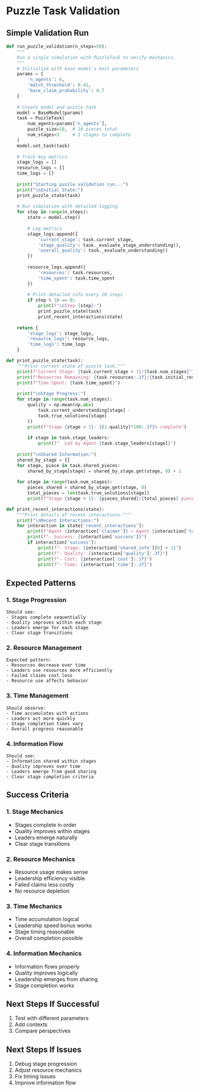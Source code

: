# Puzzle Task Validation

## Simple Validation Run
```python
def run_puzzle_validation(n_steps=50):
    """
    Run a single simulation with PuzzleTask to verify mechanics.
    """
    # Initialize with base model's best parameters
    params = {
        'n_agents': 6,
        'match_threshold': 0.41,
        'base_claim_probability': 0.7
    }
    
    # Create model and puzzle task
    model = BaseModel(params)
    task = PuzzleTask(
        num_agents=params['n_agents'],
        puzzle_size=10,  # 10 pieces total
        num_stages=3     # 3 stages to complete
    )
    model.set_task(task)
    
    # Track key metrics
    stage_logs = []
    resource_logs = []
    time_logs = []
    
    print("Starting puzzle validation run...")
    print("\nInitial State:")
    print_puzzle_state(task)
    
    # Run simulation with detailed logging
    for step in range(n_steps):
        state = model.step()
        
        # Log metrics
        stage_logs.append({
            'current_stage': task.current_stage,
            'stage_quality': task._evaluate_stage_understanding(),
            'overall_quality': task._evaluate_understanding()
        })
        
        resource_logs.append({
            'resources': task.resources,
            'time_spent': task.time_spent
        })
        
        # Print detailed info every 10 steps
        if step % 10 == 0:
            print(f"\nStep {step}:")
            print_puzzle_state(task)
            print_recent_interactions(state)
    
    return {
        'stage_logs': stage_logs,
        'resource_logs': resource_logs,
        'time_logs': time_logs
    }

def print_puzzle_state(task):
    """Print current state of puzzle task."""
    print(f"Current Stage: {task.current_stage + 1}/{task.num_stages}")
    print(f"Resources Remaining: {task.resources:.1f}/{task.initial_resources}")
    print(f"Time Spent: {task.time_spent}")
    
    print("\nStage Progress:")
    for stage in range(task.num_stages):
        quality = np.mean(np.abs(
            task.current_understanding[stage] - 
            task.true_solutions[stage]
        ))
        print(f"Stage {stage + 1}: {(1-quality)*100:.1f}% complete")
        
        if stage in task.stage_leaders:
            print(f"  Led by Agent {task.stage_leaders[stage]}")
    
    print("\nShared Information:")
    shared_by_stage = {}
    for stage, piece in task.shared_pieces:
        shared_by_stage[stage] = shared_by_stage.get(stage, 0) + 1
    
    for stage in range(task.num_stages):
        pieces_shared = shared_by_stage.get(stage, 0)
        total_pieces = len(task.true_solutions[stage])
        print(f"Stage {stage + 1}: {pieces_shared}/{total_pieces} pieces shared")

def print_recent_interactions(state):
    """Print details of recent interactions."""
    print("\nRecent Interactions:")
    for interaction in state['recent_interactions']:
        print(f"Agent {interaction['claimer']} → Agent {interaction['target']}:")
        print(f"- Success: {interaction['success']}")
        if interaction['success']:
            print(f"- Stage: {interaction['shared_info'][0] + 1}")
            print(f"- Quality: {interaction['quality']:.3f}")
            print(f"- Cost: {interaction['cost']:.1f}")
            print(f"- Time: {interaction['time']:.1f}")
```

## Expected Patterns

### 1. Stage Progression
```
Should see:
- Stages complete sequentially
- Quality improves within each stage
- Leaders emerge for each stage
- Clear stage transitions
```

### 2. Resource Management
```
Expected pattern:
- Resources decrease over time
- Leaders use resources more efficiently
- Failed claims cost less
- Resource use affects behavior
```

### 3. Time Management
```
Should observe:
- Time accumulates with actions
- Leaders act more quickly
- Stage completion times vary
- Overall progress reasonable
```

### 4. Information Flow
```
Should see:
- Information shared within stages
- Quality improves over time
- Leaders emerge from good sharing
- Clear stage completion criteria
```

## Success Criteria

### 1. Stage Mechanics
- Stages complete in order
- Quality improves within stages
- Leaders emerge naturally
- Clear stage transitions

### 2. Resource Mechanics
- Resource usage makes sense
- Leadership efficiency visible
- Failed claims less costly
- No resource depletion

### 3. Time Mechanics
- Time accumulation logical
- Leadership speed bonus works
- Stage timing reasonable
- Overall completion possible

### 4. Information Mechanics
- Information flows properly
- Quality improves logically
- Leadership emerges from sharing
- Stage completion works

## Next Steps If Successful
1. Test with different parameters
2. Add contexts
3. Compare perspectives

## Next Steps If Issues
1. Debug stage progression
2. Adjust resource mechanics
3. Fix timing issues
4. Improve information flow 